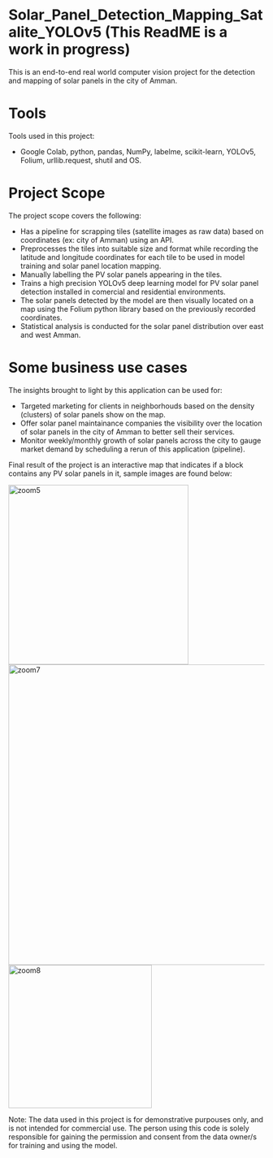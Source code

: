 # Solar_Panel_Detection_Mapping_Satalite_YOLOv5 (This ReadME is a work in progress)
This is an end-to-end real world computer vision project for the detection and mapping of solar panels in the city of Amman. 

# Tools
Tools used in this project:
- Google Colab, python, pandas, NumPy, labelme, scikit-learn, YOLOv5, Folium, urllib.request, shutil and OS. 

# Project Scope
The project scope covers the following:
- Has a pipeline for scrapping tiles (satellite images as raw data) based on coordinates (ex: city of Amman) using an API.
- Preprocesses the tiles into suitable size and format while recording the latitude and longitude coordinates for each tile to be used in model training and solar panel location mapping.
- Manually labelling the PV solar panels appearing in the tiles.
- Trains a high precision YOLOv5 deep learning model for PV solar panel detection installed in comercial and residential environments.
- The solar panels detected by the model are then visually located on a map using the Folium python library based on the previously recorded coordinates.
- Statistical analysis is conducted for the solar panel distribution over east and west Amman.

# Some business use cases
The insights brought to light by this application can be used for:
- Targeted marketing for clients in neighborhouds based on the density (clusters) of solar panels show on the map.
- Offer solar panel maintainance companies the visibility over the location of solar panels in the city of Amman to better sell their services.
- Monitor weekly/monthly growth of solar panels across the city to gauge market demand by scheduling a rerun of this application (pipeline).

Final result of the project is an interactive map that indicates if a block contains any PV solar panels in it, sample images are found below:

<img width="354" alt="zoom5" src="https://github.com/mohammad-awad-ds/Solar_Panel_Detection_Mapping_Satalite_YOLOv5/assets/64756947/06e867c3-7ecb-4f55-bb98-446917fbe89c">

<img width="592" alt="zoom7" src="https://github.com/mohammad-awad-ds/Solar_Panel_Detection_Mapping_Satalite_YOLOv5/assets/64756947/0a721057-1f84-4956-8d47-978851ea3fec">

<img width="282" alt="zoom8" src="https://github.com/mohammad-awad-ds/Solar_Panel_Detection_Mapping_Satalite_YOLOv5/assets/64756947/76a9cce2-3c3e-4b69-b971-935d93f6203f">


Note: The data used in this project is for demonstrative purpouses only, and is not intended for commercial use. The person using this code is solely responsible for gaining the permission and consent from the data owner/s for training and using the model.
